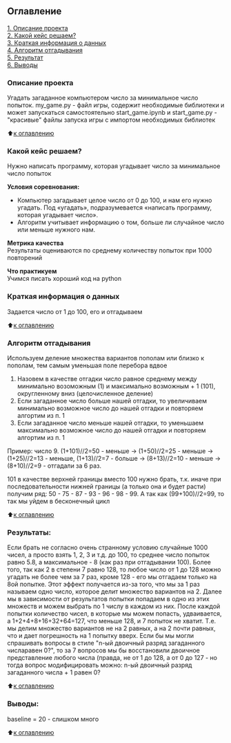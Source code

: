 ## Оглавление  
[1. Описание проекта](README.md#Описание-проекта)  
[2. Какой кейс решаем?](README.md#Какой-кейс-решаем)  
[3. Краткая информация о данных](README.md#Краткая-информация-о-данных)  
[4. Алгоритм отгадывания](README.md#Алгоритм-отгадывания)  
[5. Результат](README.md#Результат)    
[6. Выводы](README.md#Выводы) 

### Описание проекта    
Угадать загаданное компьютером число за минимальное число попыток.
my_game.py - файл игры, содержит необходимые библиотеки и может запускаться самостоятельно
start_game.ipynb и start_game.py - "красивые" файлы запуска игры с импортом необходимых библиотек

:arrow_up:[к оглавлению](README.md#Оглавление)


### Какой кейс решаем?    
Нужно написать программу, которая угадывает число за минимальное число попыток

**Условия соревнования:**  
- Компьютер загадывает целое число от 0 до 100, и нам его нужно угадать. Под «угадать», подразумевается «написать программу, которая угадывает число».
- Алгоритм учитывает информацию о том, больше ли случайное число или меньше нужного нам.

**Метрика качества**     
Результаты оцениваются по среднему количеству попыток при 1000 повторений

**Что практикуем**     
Учимся писать хороший код на python


### Краткая информация о данных
Задается число от 1 до 100, его и отгадываем
  
:arrow_up:[к оглавлению](README.md#Оглавление)


### Алгоритм отгадывания
Используем деление множества вариантов пополам или близко к пополам, тем самым уменьшая поле перебора вдвое
1. Назовем в качестве отгадки число равное среднему между минимально возоможным (1) и максимально возможным + 1 (101), округленному вниз (целочисленное деление)
2. Если загаданное число больше нашей отгадки, то увеличиваем минимально возможное число до нашей отгадки и повторяем алгортим из п. 1
3. Если загаданное число меньше нашей отгадки, то уменьшаем максимально возможное число до нашей отгадки и повторяем алгортим из п. 1

Пример: число 9.
(1+101)//2=50 - меньше -> (1+50)//2=25 - меньше -> (1+25)//2=13 - меньше, (1+13)//2=7 - больше -> (8+13)//2=10 - меньше -> (8+10)//2=9 - отгадали за 6 раз.

101 в качестве верхней границы вместо 100 нужно брать, т.к. иначе при последовательности нижней границы (а только она и будет расти) получим ряд: 50 - 75 - 87 - 93 - 96 - 98 - 99. А так как (99+100)//2=99, то так мы уйдем в бесконечный цикл

:arrow_up:[к оглавлению](README.md#Оглавление)


### Результаты:  
Если брать не согласно очень странному условию случайные 1000 чисел, а просто взять 1, 2, 3 и т.д. до 100, то среднее число попыток равно 5.8, а максимальное - 8 (как раз при отгадывании 100). Более того, так как 2 в степени 7 равно 128, то любое число от 1 до 128 можно угадать не более чем за 7 раз, кроме 128 - его мы отгадаем только на 8ой попытке.
Этот эффект получается из-за того, что мы за 1 раз называем одно число, которое делит множество вариантов на 2. Далее мы в зависимости от результатов попытки попадаем в одно из этих множеств и можем выбрать по 1 числу в каждом из них. После каждой попытки количество чисел, в которые мы можем попасть, удваивается, а 1+2+4+8+16+32+64=127, что меньше 128, и 7 попыток не хватит. Т.е. мы делим множество вариантов не на 2 равных, а на 2 почти равных, что и дает погрешность на 1 попытку вверх. Если бы мы могли спрашивать вопросы в стиле "n-ый двоичный разряд загаданного числаравен 0?", то за 7 вопросов мы бы восстановили двоичное представление любого числа (правда, не от 1 до 128, а от 0 до 127 - но тогда вопрос модифицировать можно: n-ый двоичный разряд загаданного числа + 1 равен 0?

:arrow_up:[к оглавлению](README.md#Оглавление)


### Выводы:  
baseline = 20 - слишком много

:arrow_up:[к оглавлению](README.md#Оглавление)